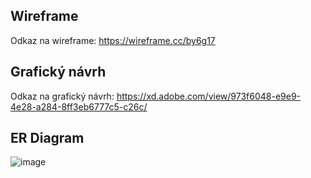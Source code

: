 ## Wireframe
Odkaz na wireframe: https://wireframe.cc/by6g17
## Grafický návrh
Odkaz na grafický návrh: https://xd.adobe.com/view/973f6048-e9e9-4e28-a284-8ff3eb6777c5-c26c/
## ER Diagram
![image](https://github.com/David-Citron/socialni-sit/assets/129861720/339f4005-5a35-449f-ae14-0788699f850f)
